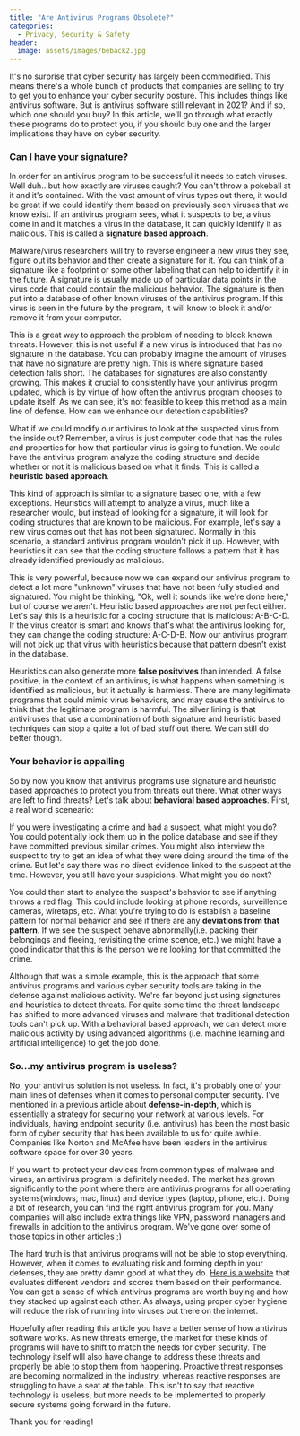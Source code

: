 ```yaml
---
title: "Are Antivirus Programs Obsolete?"
categories:
  - Privacy, Security & Safety
header:
  image: assets/images/beback2.jpg
---
```


It's no surprise that cyber security has largely been commodified. This means there's a whole bunch of products that companies are selling to try to get you to enhance your cyber security posture. This includes things like antivirus software. But is antivirus software still relevant in 2021? And if so, which one should you buy? In this article, we'll go through what exactly these programs do to protect you, if you should buy one and the larger implications they have on cyber security. 

### Can I have your signature?

In order for an antivirus program to be successful it needs to catch viruses. Well duh...but how exactly are viruses caught? You can't throw a pokeball at it and it's contained. With the vast amount of virus types out there, it would be great if we could identify them based on previously seen viruses that we know exist. If an antivirus program sees, what it suspects to be, a virus come in and it matches a virus in the database, it can quickly identify it as malicious. This is called a **signature based approach**. 

Malware/virus researchers will try to reverse engineer a new virus they see, figure out its behavior and then create a signature for it. You can think of a signature like a footprint or some other labeling that can help to identify it in the future. A signature is usually made up of particular data points in the virus code that could contain the malicious behavior. The signature is then put into a database of other known viruses of the antivirus program. If this virus is seen in the future by the program, it will know to block it and/or remove it from your computer. 

This is a great way to approach the problem of needing to block known threats. However, this is not useful if a new virus is introduced that has no signature in the database. You can probably imagine the amount of viruses that have no signature are pretty high. This is where signature based detection falls short. The databases for signatures are also constantly growing. This makes it crucial to consistently have your antivirus progrm updated, which is by virtue of how often the antivirus program chooses to update itself. As we can see, it's not feasible to keep this method as a main line of defense. How can we enhance our detection capabilities?  

What if we could modify our antivirus to look at the suspected virus from the inside out? Remember, a virus is just computer code that has the rules and properties for how that particular virus is going to function. We could have the antivirus program analyze the coding structure and decide whether or not it is malicious based on what it finds. This is called a **heuristic based approach**. 

This kind of approach is similar to a signature based one, with a few exceptions. Heuristics will attempt to analyze a virus, much like a researcher would, but instead of looking for a signature, it will look for coding structures that are known to be malicious. For example, let's say a new virus comes out that has not been signatured. Normally in this scenario, a standard antivirus program wouldn't pick it up. However, with heuristics it can see that the coding structure follows a pattern that it has already identified previously as malicious. 

This is very powerful, because now we can expand our antivirus program to detect a lot more "unknown" viruses that have not been fully studied and signatured. You might be thinking, "Ok, well it sounds like we're done here," but of course we aren't. Heuristic based approaches are not perfect either. Let's say this is a heuristic for a coding structure that is malicious: A-B-C-D. If the virus creator is smart and knows that's what the antivirus looking for, they can change the coding structure: A-C-D-B. Now our antivirus program will not pick up that virus with heuristics because that pattern doesn't exist in the database.

Heuristics can also generate more **false positvives** than intended. A false positive, in the context of an antivirus, is what happens when something is identified as malicious, but it actually is harmless. There are many legitimate programs that could mimic virus behaviors, and may cause the antivirus to think that the legitimate program is harmful. The silver lining is that antiviruses that use a combnination of both signature and heuristic based techniques can stop a quite a lot of bad stuff out there. We can still do better though.

### Your behavior is appalling

So by now you know that antivirus programs use signature and heuristic based approaches to protect you from threats out there. What other ways are left to find threats? Let's talk about **behavioral based approaches**. First, a real world sceneario:

If you were investigating a crime and had a suspect, what might you do? You could potentially look them up in the police database and see if they have committed previous similar crimes. You might also interview the suspect to try to get an idea of what they were doing around the time of the crime. But let's say there was no direct evidence linked to the suspect at the time. However, you still have your suspicions. What might you do next?

You could then start to analyze the suspect's behavior to see if anything throws a red flag. This could include looking at phone records, surveillence cameras, wiretaps, etc. What you're trying to do is establish a baseline pattern for normal behavior and see if there are any **deviations from that pattern**. If we see the suspect behave abnormally(i.e. packing their belongings and fleeing, revisiting the crime scence, etc.) we might have a good indicator that this is the person we're looking for that committed the crime.

Although that was a simple example, this is the approach that some antivirus programs and various cyber security tools are taking in the defense against malicious activity. We're far beyond just using signatures and heuristics to detect threats. For quite some time the threat landscape has shifted to more advanced viruses and malware that traditional detection tools can't pick up. With a behavioral based approach, we can detect more malicious activity by using advanced algorithms (i.e. machine learning and artificial intelligence) to get the job done.

### So...my antivirus program is useless?

No, your antivirus solution is not useless. In fact, it's probably one of your main lines of defenses when it comes to personal computer security. I've mentioned in a previous article about **defense-in-depth**, which is essentially a strategy for securing your network at various levels. For individuals, having endpoint security (i.e. antivirus) has been the most basic form of cyber security that has been available to us for quite awhile. Companies like Norton and McAfee have been leaders in the antivirus software space for over 30 years. 

If you want to protect your devices from common types of malware and virues, an antivirus program is definitely needed. The market has grown significantly to the point where there are antivirus programs for all operating systems(windows, mac, linux) and device types (laptop, phone, etc.). Doing a bit of research, you can find the right antivirus program for you. Many companies will also include extra things like VPN, password managers and firewalls in addition to the antivirus program. We've gone over some of those topics in other articles ;)

The hard truth is that antivirus programs will not be able to stop everything. However, when it comes to evaluating risk and forming depth in your defenses, they are pretty damn good at what they do. [Here is a website](https://www.av-comparatives.org/) that evaluates different vendors and scores them based on their performance. You can get a sense of which antivirus programs are worth buying and how they stacked up against each other. As always, using proper cyber hygiene will reduce the risk of running into viruses out there on the internet. 

Hopefully after reading this article you have a better sense of how antivirus software works. As new threats emerge, the market for these kinds of programs will have to shift to match the needs for cyber security. The technology itself wlll also have change to address these threats and properly be able to stop them from happening. Proactive threat responses are becoming normalized in the industry, whereas reactive responses are struggling to have a seat at the table. This isn't to say that reactive technology is useless, but more needs to be implemented to properly secure systems going forward in the future. 

Thank you for reading! 

